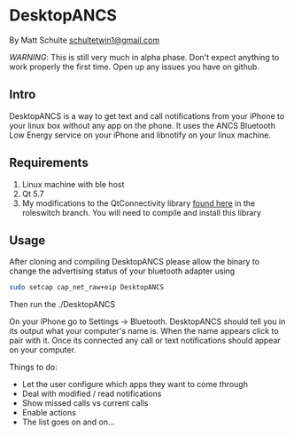 # DesktopANCS
By Matt Schulte
schultetwin1@gmail.com

_WARNING_: This is still very much in alpha phase. Don't expect anything to
work properly the first time. Open up any issues you have on github.

## Intro
DesktopANCS is a way to get text and call notifications from your iPhone to
your linux box without any app on the phone.  It uses the ANCS Bluetooth Low
Energy service on your iPhone and libnotify on your linux machine. 

## Requirements
1. Linux machine with ble host
2. Qt 5.7
3. My modifications to the QtConnectivity library
   [found here](https://github.com/schultetwin1/qtconnectivity/)
   in the roleswitch branch. You will need to compile and install this library

## Usage
After cloning and compiling DesktopANCS please allow the binary to change the
advertising status of your bluetooth adapter using

```bash
sudo setcap cap_net_raw+eip DesktopANCS
```

Then run the ./DesktopANCS

On your iPhone go to Settings -> Bluetooth. DesktopANCS should tell you in its
output what your computer's name is. When the name appears click to pair with
it. Once its connected any call or text notifications should appear on your
computer.

Things to do:
* Let the user configure which apps they want to come through
* Deal with modified / read notifications
* Show missed calls vs current calls
* Enable actions
* The list goes on and on...
